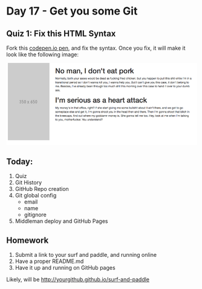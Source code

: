 Day 17 - Get you some Git
===============


Quiz 1: Fix this HTML Syntax
-----

Fork this [codepen.io pen](http://codepen.io/jwo/pen/PwKoGG), and fix the syntax. Once you fix, it will make it look
like the following image:

![img](assets/pen.png)


Today:
-----

1. Quiz
1. Git History
1. GitHub Repo creation
1. Git global config
    - email
    - name
    - gitignore
1. Middleman deploy and GitHub Pages


Homework
--------

1. Submit a link to your surf and paddle, and running online
1. Have a proper README.md
1. Have it up and running on GitHub pages

Likely, will be http://yourgithub.github.io/surf-and-paddle

